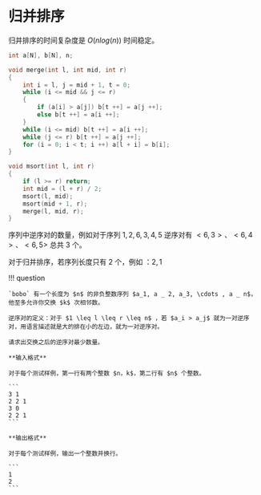 # 归并排序

归并排序的时间复杂度是 $O(nlog(n))$ 时间稳定。

```c++ title="归并排序模板"
int a[N], b[N], n;

void merge(int l, int mid, int r)
{
	int i = l, j = mid + 1, t = 0;
	while (i <= mid && j <= r)
	{
		if (a[i] > a[j]) b[t ++] = a[j ++];
		else b[t ++] = a[i ++];
	}
	while (i <= mid) b[t ++] = a[i ++];
	while (j <= r) b[t ++] = a[j ++];
	for (i = 0; i < t; i ++) a[l + i] = b[i];
}

void msort(int l, int r)
{
	if (l >= r) return;
	int mid = (l + r) / 2;
	msort(l, mid);
	msort(mid + 1, r);
	merge(l, mid, r);
}
```

序列中逆序对的数量，例如对于序列 $1, 2, 6, 3, 4, 5$ 逆序对有 $<6, 3>、<6, 4>、<6, 5>$ 总共 $3$ 个。

对于归并排序，若序列长度只有 $2$ 个，例如 ：$2,1$

!!! question

    `bobo` 有一个长度为 $n$ 的非负整数序列 $a_1, a _ 2, a_3, \cdots , a _ n$，他至多允许你交换 $k$ 次相邻数。

    逆序对的定义：对于 $1 \leq l \leq r \leq n$ ，若 $a_i > a_j$ 就为一对逆序对，用语言描述就是大的排在小的左边，就为一对逆序对。

    请求出交换之后的逆序对最少数量。

    **输入格式**

    对于每个测试样例，第一行有两个整数 $n，k$，第二行有 $n$ 个整数。

    ```
    3 1 
    2 2 1
    3 0
    2 2 1
    ```

    **输出格式**

    对于每个测试样例，输出一个整数并换行。

    ```
    1
    2
    ```